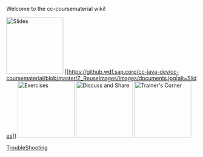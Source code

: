 Welcome to the cc-coursematerial wiki!

[<img src="https://github.wdf.sap.corp/cc-java-dev/cc-coursematerial/blob/master/Z_ReuseImages/images/documents.jpg" height="150" alt="Slides"/>](http://mo-9d199bd4b.mo.sap.corp:8080/job/cc-coursematerial/lastSuccessfulBuild/artifact/Z_Presentations/cc-appdev-java.pdf)
[[https://github.wdf.sap.corp/cc-java-dev/cc-coursematerial/blob/master/Z_ReuseImages/images/documents.jpg|alt=Slides]]
[<img src="https://github.wdf.sap.corp/cc-java-dev/cc-coursematerial/blob/master/Z_ReuseImages/images/yourTurn.jpg" height="150" alt="Exercises"/>](https://github.wdf.sap.corp/cc-java-dev/cc-coursematerial/wiki/Exercises)
[<img src="https://github.wdf.sap.corp/cc-java-dev/cc-coursematerial/blob/master/Z_ReuseImages/images/share.jpg" height="150" alt="Discuss and Share"/>](https://jam4.sapjam.com/groups/about_page/qXGUpaYj8Jn3pPCB9xdXiE)
[<img src="https://github.wdf.sap.corp/cc-java-dev/cc-coursematerial/blob/master/Z_ReuseImages/images/trainersCorner.jpg" height="150" alt="Trainer's Corner"/>](https://github.wdf.sap.corp/cc-java-dev/cc-coursematerial/wiki/Trainer-Guide)

[TroubleShooting](https://github.wdf.sap.corp/cc-java-dev/cc-coursematerial/blob/master/Z_TrainerGuide/TroubleShooting.md)
